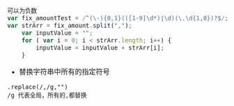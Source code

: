 <font face="SimSun" size=3>

~~~js
可以为负数 
var fix_amountTest = /^(\-){0,1}(([1-9]\d*)|\d)(\.\d{1,8})?$/;
var strArr = fix_amount.split(",");
	var inputValue = "";
	for ( var i = 0; i < strArr.length; i++) {
		inputValue = inputValue + strArr[i];
	}
~~~

- 替换字符串中所有的指定符号
~~~
.replace(/,/g,"")
/g 代表全局，所有的,都替换
~~~


</font>